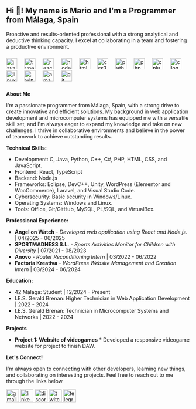 <h2 align="left">Hi 👋! My name is Mario and I'm a Programmer from Málaga, Spain</h2>

<p align="left">Proactive and results-oriented professional with a strong analytical and deductive thinking capacity. I excel at collaborating in a team and fostering a productive environment.</p>

###

<div align="left">
  <img src="https://cdn.jsdelivr.net/gh/devicons/devicon/icons/javascript/javascript-original.svg" height="30" alt="javascript logo"  />
  <img width="12" />
  <img src="https://cdn.jsdelivr.net/gh/devicons/devicon/icons/typescript/typescript-original.svg" height="30" alt="typescript logo" />
  <img width="12" />
  <img src="https://cdn.jsdelivr.net/gh/devicons/devicon/icons/react/react-original.svg" height="30" alt="react logo"  />
  <img width="12" />
  <img src="https://cdn.jsdelivr.net/gh/devicons/devicon/icons/nodejs/nodejs-original.svg" height="30" alt="nodejs logo"  />
  <img width="12" />
  <img src="https://cdn.jsdelivr.net/gh/devicons/devicon/icons/html5/html5-original.svg" height="30" alt="html5 logo"  />
  <img width="12" />
  <img src="https://cdn.jsdelivr.net/gh/devicons/devicon/icons/css3/css3-original.svg" height="30" alt="css3 logo"  />
  <img width="12" />
  <img src="https://cdn.jsdelivr.net/gh/devicons/devicon/icons/python/python-original.svg" height="30" alt="python logo"  />
  <img width="12" />
  <img src="https://cdn.jsdelivr.net/gh/devicons/devicon/icons/php/php-original.svg" height="30" alt="php logo"  />
  <img width="12" />
  <img src="https://cdn.jsdelivr.net/gh/devicons/devicon/icons/cplusplus/cplusplus-original.svg" height="30" alt="cplusplus logo"  />
  <img width="12" />
  <img src="https://cdn.jsdelivr.net/gh/devicons/devicon/icons/c/c-original.svg" height="30" alt="c logo"  />
   <img width="12" />
  <img src="https://cdn.jsdelivr.net/gh/devicons/devicon/icons/linux/linux-original.svg" height="30" alt="linux logo"  />
  <img width="12" />
  <img src="https://cdn.jsdelivr.net/gh/devicons/devicon/icons/windows8/windows8-original.svg" height="30" alt="windows8 logo"  />
  <img width="12" />
  <img src="https://cdn.jsdelivr.net/gh/devicons/devicon/icons/amazonwebservices/amazonwebservices-line-wordmark.svg" height="30" alt="amazonwebservices logo"  />
  <img width="12" />
  <img src="https://cdn.jsdelivr.net/gh/devicons/devicon/icons/git/git-original.svg" height="30" alt="git logo"  />
</div>

###

**About Me**

<p align="left">
  I'm a passionate programmer from Málaga, Spain, with a strong drive to create innovative and efficient solutions. My background in web application development and microcomputer systems has equipped me with a versatile skill set, and I'm always eager to expand my knowledge and take on new challenges. I thrive in collaborative environments and believe in the power of teamwork to achieve outstanding results.
</p>

**Technical Skills:**

* Development: C, Java, Python, C++, C#, PHP, HTML, CSS, and JavaScript.
* Frontend: React, TypeScript
* Backend: Node.js
* Frameworks: Eclipse, DevC++, Unity, WordPress (Elementor and WooCommerce), Laravel, and Visual Studio Code.
* Cybersecurity: Basic security in Windows/Linux.
* Operating Systems: Windows and Linux.
* Tools: Office, Git/GitHub, MySQL, PL/SQL, and VirtualBox.

**Professional Experience:**

* **Angel on Watch** - *Developed web application using React and Node.js.* | 04/2025 - 06/2025
* **SPORTMADNESS S.L.** - *Sports Activities Monitor for Children with Diversity* | 07/2021 - 08/2023
* **Anovo** - *Router Reconditioning Intern* | 03/2022 - 06/2022
* **Factoria Kreativa** - *WordPress Website Management and Creation Intern* | 03/2024 - 06/2024

**Education:**

* 42 Málaga: Student | 12/2024 - Present
* I.E.S. Gerald Brenan: Higher Technician in Web Application Development | 2022 - 2024
* I.E.S. Gerald Brenan: Technician in Microcomputer Systems and Networks | 2022 - 2024

**Projects**
* **Project 1: Website of videogames**
        * Developed a responsive videogame website for project to finish DAW.

**Let's Connect!**

<p align="left">
  I'm always open to connecting with other developers, learning new things, and collaborating on interesting projects.  Feel free to reach out to me through the links below.
</p>

<div align="left">
  <a href="mailto:garcialuquemario7@gmail.com" target="_blank">
    <img src="https://img.shields.io/static/v1?message=Gmail&logo=gmail&label=&color=D14836&logoColor=white&labelColor=&style=for-the-badge" height="35" alt="gmail logo"  />
  </a>
  <a href="https://www.linkedin.com/in/mario-garcia-luque/" target="_blank">
    <img src="https://img.shields.io/static/v1?message=LinkedIn&logo=linkedin&label=&color=0077B5&logoColor=white&labelColor=&style=for-the-badge" height="35" alt="linkedin logo"  />
  </a>
  <a href="https://discord.com/users/362289409061552128" target="_blank">
    <img src="https://img.shields.io/static/v1?message=Discord&logo=discord&label=&color=7289DA&logoColor=white&labelColor=&style=for-the-badge" height="35" alt="discord logo"  />
  </a>
  <a href="https://www.twitch.tv/mariogarluu" target="_blank">
    <img src="https://img.shields.io/static/v1?message=Twitch&logo=twitch&label=&color=9146FF&logoColor=white&labelColor=&style=for-the-badge" height="35" alt="twitch logo"  />
  </a>
  <a href="https://t.me/Mariogarlu" target="_blank">
    <img src="https://img.shields.io/static/v1?message=Telegram&logo=telegram&label=&color=2CA5E0&logoColor=white&labelColor=&style=for-the-badge" height="35" alt="telegram logo"  />
  </a>
</div>
